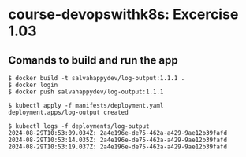 # course-devopswithk8s: Excercise 1.03

## Comands to build and run the app
```console
$ docker build -t salvahappydev/log-output:1.1.1 .
$ docker login
$ docker push salvahappydev/log-output:1.1.1

$ kubectl apply -f manifests/deployment.yaml 
deployment.apps/log-output created

$ kubectl logs -f deployments/log-output 
2024-08-29T10:53:09.034Z: 2a4e196e-de75-462a-a429-9ae12b39fafd
2024-08-29T10:53:14.035Z: 2a4e196e-de75-462a-a429-9ae12b39fafd
2024-08-29T10:53:19.037Z: 2a4e196e-de75-462a-a429-9ae12b39fafd

